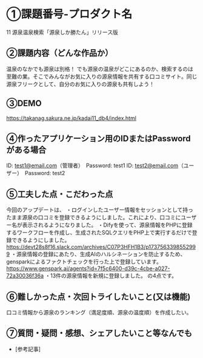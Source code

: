 # ①課題番号-プロダクト名
11 源泉温泉検索「源泉しか勝たん」リリース版

## ②課題内容（どんな作品か）
温泉のなかでも源泉は別格！ でも源泉の温泉がどこにあるのか、検索するのは至難の業。そこでみんながお気に入りの源泉情報を共有する口コミサイト。同じ源泉フリークとして、自分のお気に入りの源泉も共有しよう！

## ③DEMO
https://takanag.sakura.ne.jp/kadai11_db4/index.html

## ④作ったアプリケーション用のIDまたはPasswordがある場合
ID: test1@email.com（管理者）　Password: test1 
ID: test2@email.com（ユーザー）　Password: test2 

## ⑤工夫した点・こだわった点
今回のアップデートは、
・ログインしたユーザー情報をセッションとして持ったまま源泉の口コミを登録できるようにしました。これにより、口コミにユーザー名が表示されるようになりました。
・Difyを使って、源泉情報をPHPに登録するワークフローを作成し、生成されたSQLクエリをPHP上で実行するだけで登録できるようにしました。
　https://devt28s8f16.slack.com/archives/C07P3HFH1B3/p1737563398552999
・源泉情報の登録にあたり、生成AIのハルシネーションを防止するため、gensparkによるファクトチェックを行った上で登録しています。
　https://www.genspark.ai/agents?id=7f5c6400-d39c-4cbe-a027-72a30036f36a
・13件の源泉情報を新規に登録しました。
の4点です。

## ⑥難しかった点・次回トライしたいこと(又は機能)
口コミ情報から源泉のランキング（満足度順、源泉の温度順）を作成したい。

## ⑦質問・疑問・感想、シェアしたいこと等なんでも

- [参考記事]
